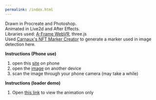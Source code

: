 ```yaml
---
permalink: /index.html
---
```

Drawn in Procreate and Photoshop.<br>
Animated in Live2d and After Effects.<br>
Libraries used: [A-Frame WebVR](https://aframe.io/), three.js <br>
Used [Carnaux's NFT Marker Creator](https://github.com/Carnaux/NFT-Marker-Creator/blob/master/README.md) to generate a marker used in image detection here.

**Instructions (Phone use)**
1) open this [site](swk-day.github.io) on phone
2) open the [image](https://images-ext-1.discordapp.net/external/jSc87jQ0fIeKtvrrZKcAfrLP9wd2RT7ZmauVQpef87Y/%3Fraw%3Dtrue/https/github.com/swk-day/swk-day.github.io/blob/master/assets/yuu_wkstand.jpg?width=677&height=677) on another device
3) scan the image through your phone camera (may take a while)


**Instructions (loader demo)**
1) Open [this link](https://swk-day.github.io/loadertest.html) to view the animation only
